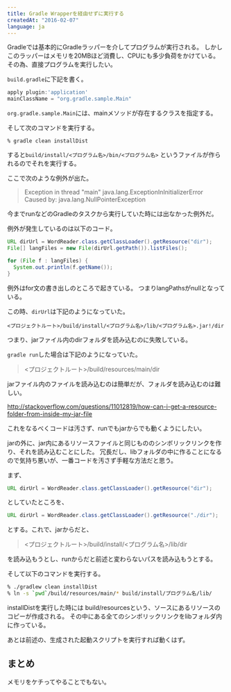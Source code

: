 ```yaml
---
title: Gradle Wrapperを経由せずに実行する
createdAt: "2016-02-07"
language: ja
---
```


Gradleでは基本的にGradleラッパーを介してプログラムが実行される。
しかしこのラッパーはメモリを20MBほど消費し、CPUにも多少負荷をかけている。
その為、直接プログラムを実行したい。

`build.gradle`に下記を書く。

```groovy
apply plugin:'application'
mainClassName = "org.gradle.sample.Main"
```

`org.gradle.sample.Main`には、mainメソッドが存在するクラスを指定する。

そして次のコマンドを実行する。

```
% gradle clean installDist
```

すると`build/install/<プログラム名>/bin/<プログラム名>` というファイルが作られるのでそれを実行する。

ここで次のような例外が出た。

> Exception in thread "main" java.lang.ExceptionInInitializerError
> Caused by: java.lang.NullPointerException

今までrunなどのGradleのタスクから実行していた時には出なかった例外だ。

例外が発生しているのは以下のコード。

```java
URL dirUrl = WordReader.class.getClassLoader().getResource("dir");
File[] langFiles = new File(dirUrl.getPath()).listFiles();

for (File f : langFiles) {
  System.out.println(f.getName());
}
```

例外はfor文の書き出しのところで起きている。
つまりlangPathsがnullとなっている。

この時、`dirUrl`は下記のようになっていた。

    <プロジェクトルート>/build/install/<プログラム名>/lib/<プログラム名>.jar!/dir

つまり、jarファイル内のdirフォルダを読み込むのに失敗している。

`gradle run`した場合は下記のようになっていた。

> <プロジェクトルート>/build/resources/main/dir

jarファイル内のファイルを読み込むのは簡単だが、フォルダを読み込むのは難しい。

<http://stackoverflow.com/questions/11012819/how-can-i-get-a-resource-folder-from-inside-my-jar-file>

これをなるべくコードは汚さず、runでもjarからでも動くようにしたい。

jarの外に、jar内にあるリソースファイルと同じもののシンボリックリンクを作り、それを読み込むことにした。
冗長だし、libフォルダの中に作ることになるので気持ち悪いが、一番コードを汚さず手軽な方法だと思う。

まず、

```java
URL dirUrl = WordReader.class.getClassLoader().getResource("dir");
```

としていたところを、

```java
URL dirUrl = WordReader.class.getClassLoader().getResource("./dir");
```

とする。これで、jarからだと、

> <プロジェクトルート>/build/install/<プログラム名>/lib/dir

を読み込もうとし、runからだと前述と変わらないパスを読み込もうとする。

そして以下のコマンドを実行する。

```sh
% ./gradlew clean installDist
% ln -s `pwd`/build/resources/main/* build/install/プログラム名/lib/
```

installDistを実行した時には build/resourcesという、ソースにあるリソースのコピーが作成される。
その中にある全てのシンボリックリンクをlibフォルダ内に作っている。

あとは前述の、生成された起動スクリプトを実行すれば動くはず。

まとめ
------

メモリをケチってやることでもない。
